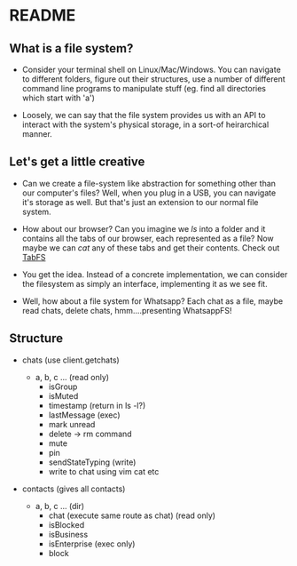 # README


## What is a file system?

- Consider your terminal shell on Linux/Mac/Windows. You can navigate to different folders, figure out their structures, use a number of different command line programs to manipulate stuff (eg. find all directories which start with 'a')

- Loosely, we can say that the file system provides us with an API to interact with the system's physical storage, in a sort-of heirarchical manner.


## Let's get a little creative

- Can we create a file-system like abstraction for something other than our computer's files? Well, when you plug in a USB, you can navigate it's storage as well. But that's just an extension to our normal file system.

- How about our browser? Can you imagine we _ls_ into a folder and it contains all the tabs of our browser, each represented as a file? Now maybe we can _cat_ any of these tabs and get their contents. Check out [TabFS](https://omar.website/tabfs/)

- You get the idea. Instead of a concrete implementation, we can consider the filesystem as simply an interface, implementing it as we see fit.

- Well, how about a file system for Whatsapp? Each chat as a file, maybe read chats, delete chats, hmm....presenting WhatsappFS!


## Structure
- chats (use client.getchats)
    - a, b, c ...
        (read only)
        - isGroup
        - isMuted
        - timestamp (return in ls -l?)
        - lastMessage
        (exec)
        - mark unread
        - delete -> rm command
        - mute
        - pin
        - sendStateTyping
        (write)
        - write to chat using vim cat etc
    
    


- contacts (gives all contacts)
    - a, b, c ...
        (dir)
        - chat (execute same route as chat)
        (read only)
        - isBlocked
        - isBusiness
        - isEnterprise
        (exec only)
        - block
